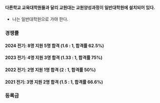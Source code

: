 #### 다른학교 교육대학원들과 달리 교원대는 교원양성과정이 일반대학원에 설치되어 있다.
- 나는 일반대학원으로 가야 한다.

### 경쟁률
#### 2024 전기: 8명 지원 5명 합격 (1.6 : 1, 합격률 62.5%)
#### 2023 전기: 4명 지원 3명 합격 (1.33 : 1, 합격률 75%)
#### 2022 전기: 2명 지원 1명 합격 (2 : 1, 합격률 50%)
#### 2021 전기: 3명 지원 2명 합격 (1.5 : 1, 합격률 66.6%)

### 등록금

